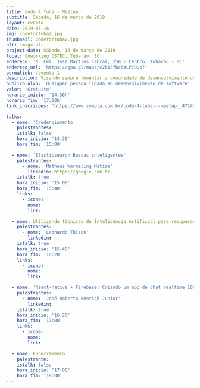 ```yaml
---
title: Code 4 Tuba - Meetup
subtitle: Sábado, 16 de março de 2019
layout: evento
date: 2019-03-16
img: codefortuba2.jpg
thumbnail: codefortuba2.jpg
alt: image-alt
project-date: Sábado, 16 de março de 2019
local: Coworking OSTEC, Tubarão, SC
endereco: 'R. Cel. José Martins Cabral, 158 - Centro, Tubarão - SC'
endereco_url: 'https://goo.gl/maps/c2b1ZfbcbALP7QUo7'
permalink: /evento-1
description: Visando sempre fomentar a comunidade de desenvolvimento de Tubarão, queremos ajudar você a compartilhar seu conhecimento e também aprender com outras pessoas da comunidade!
publico_alvo: 'Qualquer pessoa ligada ao desenvolvimento de software'
valor: 'Gratuito'
horario_inicio: '14:30h'
horario_fim: '17:00h'
link_inscricoes: 'https://www.sympla.com.br/code-4-tuba---meetup__472453'

talks:
  - nome: 'Credenciamento'
    palestrantes:
    istalk: false
    hora_inicio: '14:30'
    hora_fim: '15:00'

  - nome: 'Elasticsearch Buscas inteligentes'
    palestrantes:
      - nome: 'Matheus Warmeling Matias'
        linkedin: https://google.com.br
    istalk: true
    hora_inicio: '15:00'
    hora_fim: '15:40'
    links:
      - icone:
        nome:
        link:

  - nome: Utilizando técnicas de Inteligência Artificial para recuperar informações em documentos
    palestrantes:
      - nome: 'Leonardo Thizon'
        linkedin:
    istalk: true
    hora_inicio: '15:40'
    hora_fim: '16:20'
    links:
      - icone:
        nome:
        link:

  - nome: 'React-native + Firebase: Criando um app de chat realtime 100% hands-on'
    palestrantes:
      - nome: 'José Roberto Emerich Junior'
        linkedin:
    istalk: true
    hora_inicio: '16:20'
    hora_fim: '17:00'
    links:
      - icone:
        nome:
        link:

  - nome: Encerramento
    palestrante:
    istalk: false
    hora_inicio: '17:00'
    hora_fim: '18:00'
---
```

